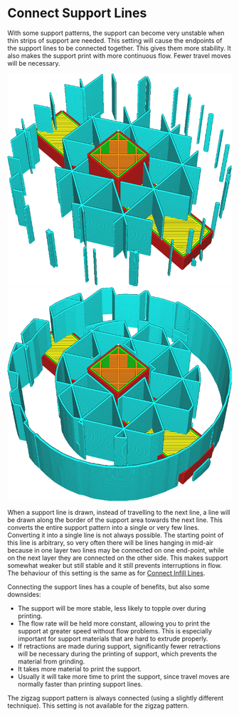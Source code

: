 Connect Support Lines
====
With some support patterns, the support can become very unstable when thin strips of support are needed. This setting will cause the endpoints of the support lines to be connected together. This gives them more stability. It also makes the support print with more continuous flow. Fewer travel moves will be necessary.

<!--screenshot {
"image_path": "zig_zaggify_support_disabled.png",
"models": [{"script": "plug.scad"}],
"camera_position": [71, 71, 147],
"settings": {
    "support_enable": true,
    "support_pattern": "triangles",
    "support_wall_count": 0,
    "support_offset": 0.2,
    "zig_zaggify_support": false
},
"layer": 236,
"colours": 64
}-->
<!--screenshot {
"image_path": "zig_zaggify_support_enabled.png",
"models": [{"script": "plug.scad"}],
"camera_position": [71, 71, 147],
"settings": {
    "support_enable": true,
    "support_pattern": "triangles",
    "support_wall_count": 0,
    "support_offset": 0.2,
    "zig_zaggify_support": true
},
"layer": 236,
"colours": 64
}-->
![Disconnected support lines](images/zig_zaggify_support_disabled.png)
![Connected support lines](images/zig_zaggify_support_enabled.png)

When a support line is drawn, instead of travelling to the next line, a line will be drawn along the border of the support area towards the next line. This converts the entire support pattern into a single or very few lines. Converting it into a single line is not always possible. The starting point of this line is arbitrary, so very often there will be lines hanging in mid-air because in one layer two lines may be connected on one end-point, while on the next layer they are connected on the other side. This makes support somewhat weaker but still stable and it still prevents interruptions in flow. The behaviour of this setting is the same as for [Connect Infill Lines](../infill/zig_zaggify_infill.md).

Connecting the support lines has a couple of benefits, but also some downsides:
* The support will be more stable, less likely to topple over during printing.
* The flow rate will be held more constant, allowing you to print the support at greater speed without flow problems. This is especially important for support materials that are hard to extrude properly.
* If retractions are made during support, significantly fewer retractions will be necessary during the printing of support, which prevents the material from grinding.
* It takes more material to print the support.
* Usually it will take more time to print the support, since travel moves are normally faster than printing support lines.

The zigzag support pattern is always connected (using a slightly different technique). This setting is not available for the zigzag pattern.